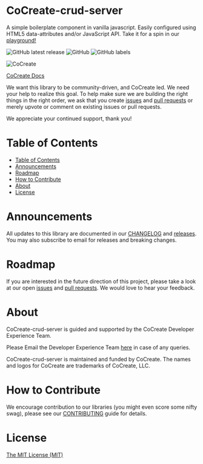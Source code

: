 # CoCreate-crud-server
A simple boilerplate component in vanilla javascript. Easily configured using HTML5 data-attributes and/or JavaScript API. Take it for a spin in our [playground!](https://cocreate.app/docs/boilerplate)

![GitHub latest release](https://img.shields.io/github/v/release/CoCreate-app/CoCreate-crud-server?style=for-the-badge)
![GitHub](https://img.shields.io/github/license/CoCreate-app/CoCreate-crud-server?style=for-the-badge) 
![GitHub labels](https://img.shields.io/github/labels/CoCreate-app/CoCreate-crud-server/help%20wanted?style=for-the-badge)

![CoCreate](https://cdn.cocreate.app/logo.png)

[CoCreate Docs](https://cocreate.app/docs/boilerplate)

We want this library to be community-driven, and CoCreate led. We need your help to realize this goal. To help make sure we are building the right things in the right order, we ask that you create [issues](https://github.com/CoCreate-app/Realtime_Admin_CRM_and_CMS/issues) and [pull requests](https://github.com/CoCreate-app/Realtime_Admin_CRM_and_CMS/pulls) or merely upvote or comment on existing issues or pull requests.

We appreciate your continued support, thank you!

# Table of Contents

- [Table of Contents](#table-of-contents)
- [Announcements](#announcements)
- [Roadmap](#roadmap)
- [How to Contribute](#how-to-contribute)
- [About](#about)
- [License](#license)

<a name="announcements"></a>
# Announcements

All updates to this library are documented in our [CHANGELOG](https://github.com/CoCreate-app/CoCreate-crud-server/blob/master/CHANGELOG.md) and [releases](https://github.com/CoCreate-app/CoCreate-crud-server/releases). You may also subscribe to email for releases and breaking changes. 

<a name="roadmap"></a>
# Roadmap

If you are interested in the future direction of this project, please take a look at our open [issues](https://github.com/CoCreate-app/CoCreate-crud-server/issues) and [pull requests](https://github.com/CoCreate-app/CoCreate-crud-server/pulls). We would love to hear your feedback.


<a name="about"></a>
# About

CoCreate-crud-server is guided and supported by the CoCreate Developer Experience Team.

Please Email the Developer Experience Team [here](mailto:develop@cocreate.app) in case of any queries.

CoCreate-crud-server is maintained and funded by CoCreate. The names and logos for CoCreate are trademarks of CoCreate, LLC.

<a name="contribute"></a>
# How to Contribute

We encourage contribution to our libraries (you might even score some nifty swag), please see our [CONTRIBUTING](https://github.com/CoCreate-app/CoCreate-crud-server/blob/master/CONTRIBUTING.md) guide for details.

# License
[The MIT License (MIT)](https://github.com/CoCreate-app/CoCreate-crud-server/blob/master/LICENSE)

